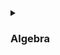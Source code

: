 <details>
     <summary> <h3>Algebra</h3></summary>
    • <a href="https://github.com/Mubeen-Ahmad/Math_for_Ai/blob/main/introduction_Algebra.ipynb">Introduction Algebra and What is Number Patterns</a><br>
 </details>


